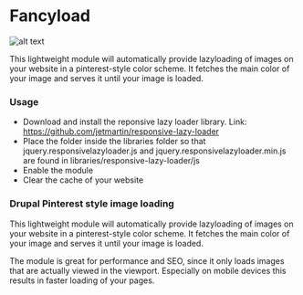 Fancyload
=====================
![alt text](https://stefvanlooveren.me/sites/default/files/2019-07/fancyload.gif "Fancyload images")

This lightweight module will automatically provide lazyloading of images on your website in a pinterest-style color scheme. It fetches the main color of your image and serves it until your image is loaded.

### Usage

* Download and install the reponsive lazy loader library. Link: https://github.com/jetmartin/responsive-lazy-loader
* Place the folder inside the libraries folder so that jquery.responsivelazyloader.js and jquery.responsivelazyloader.min.js are found in libraries/responsive-lazy-loader/js
* Enable the module
* Clear the cache of your website

### Drupal Pinterest style image loading

This lightweight module will automatically provide lazyloading of images on your website in a pinterest-style color scheme. It fetches the main color of your image and serves it until your image is loaded.

The module is great for performance and SEO, since it only loads images that are actually viewed in the viewport. Especially on mobile devices this results in faster loading of your pages.